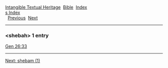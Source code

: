 [Intangible Textual Heritage](../../index)  [Bible](../index) 
[Index](index)   
[s Index](_s_)  
  [Previous](c10167)  [Next](c10169) 

------------------------------------------------------------------------

### &lt;shebah&gt; 1 entry

[Gen 26:33](../kjv/gen026.htm#033)  

------------------------------------------------------------------------

[Next: shebam (1)](c10169)
